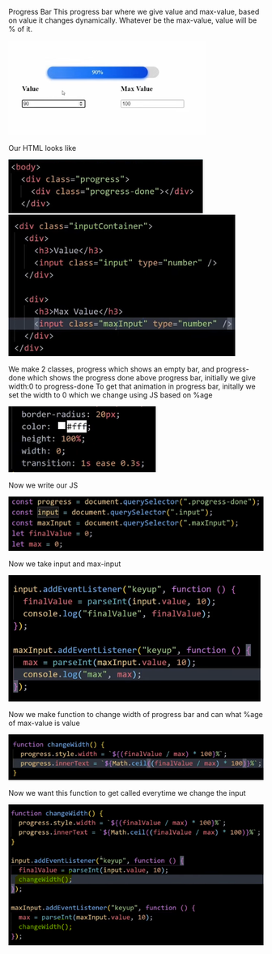 Progress Bar
This progress bar where we give value and max-value, based on value it changes dynamically. Whatever be the max-value, value will be % of it.

![alt text](image-3.png)

Our HTML looks like

![alt text](image-4.png)
![alt text](image-5.png)

We make 2 classes, progress which shows an empty bar, and progress-done which shows the progress done above progress bar, initially we give width:0 to progress-done
To get that animation in progress bar, initally we set the width to 0 which we change using JS based on %age

![alt text](image-6.png)

Now we write our JS

![alt text](image-7.png)

Now we take input and max-input

![alt text](image-8.png)

Now we make function to change width of progress bar and can what %age of max-value is value

![alt text](image-9.png)

Now we want this function to get called everytime we change the input

![alt text](image-10.png)
